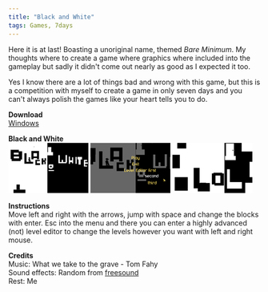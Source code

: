 ```yaml
---
title: "Black and White"
tags: Games, 7days
---
```


Here it is at last! Boasting a unoriginal name, themed *Bare Minimum*. My thoughts where to create a game where graphics where included into the gameplay but sadly it didn't come out nearly as good as I expected it too.

Yes I know there are a lot of things bad and wrong with this game, but this is a competition with myself to create a game in only seven days and you can't always polish the games like your heart tells you to do.

**Download**  
[Windows](#)

**Black and White**   
![](/images/games/thumbs/bw1.png)
![](/images/games/thumbs/bw2.png)
![](/images/games/thumbs/bw3.png)

**Instructions**   
Move left and right with the arrows, jump with space and change the blocks with enter. Esc into the menu and there you can enter a highly advanced (not) level editor to change the levels however you want with left and right mouse.

**Credits**   
Music: What we take to the grave - Tom Fahy   
Sound effects: Random from [freesound](http://www.freesound.org/)   
Rest: Me


